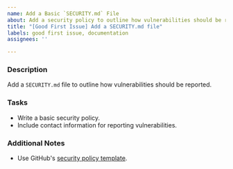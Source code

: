 ```yaml
---
name: Add a Basic `SECURITY.md` File
about: Add a security policy to outline how vulnerabilities should be reported.
title: "[Good First Issue] Add a SECURITY.md file"
labels: good first issue, documentation
assignees: ''

---
```


### Description
Add a `SECURITY.md` file to outline how vulnerabilities should be reported.

### Tasks
- Write a basic security policy.
- Include contact information for reporting vulnerabilities.

### Additional Notes
- Use GitHub's [security policy template](https://docs.github.com/en/code-security/getting-started/adding-a-security-policy-to-your-repository).
